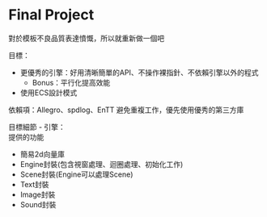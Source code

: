 # Final Project 

對於模板不良品質表達憤慨，所以就重新做一個吧  

目標：
- 更優秀的引擎：好用清晰簡單的API、不操作裸指針、不依賴引擎以外的程式
  - Bonus：平行化提高效能
- 使用ECS設計模式

依賴項：Allegro、spdlog、EnTT
避免重複工作，優先使用優秀的第三方庫

目標細節 - 引擎：  
提供的功能
- 簡易2d向量庫
- Engine封裝(包含視窗處理、迴圈處理、初始化工作)
- Scene封裝(Engine可以處理Scene)
- Text封裝
- Image封裝
- Sound封裝
